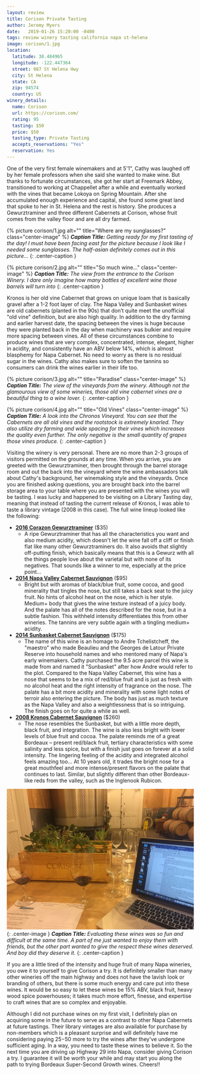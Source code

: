 ```yaml
---
layout: review
title: Corison Private Tasting
author: Jeremy Myers
date:   2019-01-26 15:20:00 -0400
tags: review winery tasting california napa st-helena
image: corison/1.jpg
location:
  latitude: 38.484965
  longitude: -122.447364
  street: 987 St Helena Hwy
  city: St Helena
  state: CA
  zip: 94574
  country: US
winery_details:
  name: Corison
  url: https://corison.com/
  rating: 95
  tasting: $50
  price: $50
  tasting_type: Private Tasting
  accepts_reservations: "Yes"
  reservation: Yes
---
```

One of the very first female winemakers and at 5'1", Cathy was laughed off by her female professors when she said she wanted to make wine.  But thanks to fortunate circumstances, she got her start at Freemark Abbey, transitioned to working at Chappellet after a while and eventually worked with the vines that became Lokoya on Spring Mountain.  After she accumulated enough experience and capital, she found some great land that spoke to her in St. Helena and the rest is history.  She produces a Gewurztraminer and three different Cabernets at Corison, whose fruit comes from the valley floor and are all dry farmed.  

{% picture corison/1.jpg alt="" title="Where are my sunglasses?" class="center-image" %}
***Caption Title:*** *Getting ready for my first tasting of the day!  I must have been facing east for the picture because I look like I needed some sunglasses.  The half-asian definitely comes out in this picture...*
{: .center-caption }

{% picture corison/2.jpg alt="" title="So much wine..." class="center-image" %}
***Caption Title:*** *The view from the entrance to the Corison Winery.  I dare only imagine how many bottles of excellent wine those barrels will turn into*
{: .center-caption }

Kronos is her old vine Cabernet that grows on unique loam that is basically gravel after a 1-2 foot layer of clay.  The Napa Valley and Sunbasket wines are old cabernets (planted in the 90s) that don’t quite meet the unofficial "old vine" definition, but are also high quality.  In addition to the dry farming and earlier harvest date, the spacing between the vines is huge because they were planted back in the day when machinery was bulkier and require more spacing between vines.  All of these circumstances combine to produce wines that are very complex, concentrated, intense, elegant, higher in acidity, and consistently have an ABV below 14%, which is almost blasphemy for Napa Cabernet.  No need to worry as there is no residual sugar in the wines.  Cathy also makes sure to soften the tannins so consumers can drink the wines earlier in their life too.

{% picture corison/3.jpg alt="" title="Paradise" class="center-image" %}
***Caption Title:*** *The view of the vineyards from the winery.  Although not the glamourous view of some wineries, those old vine cabernet vines are a beautiful thing to a wine lover.*
{: .center-caption }

{% picture corison/4.jpg alt="" title="Old Vines" class="center-image" %}
***Caption Title:*** *A look into the Chronos Vineyard.  You can see that the Cabernets are all old vines and the rootstock is extremely knarled.  They also utilize dry farming and wide spacing for their vines which increases the quality even further.  The only negative is the small quantity of grapes those vines produce.*
{: .center-caption }

Visiting the winery is very personal.  There are no more than 2-3 groups of visitors permitted on the grounds at any time.  When you arrive, you are greeted with the Gewurztraminer, then brought through the barrel storage room and out the back into the vineyard where the wine ambassadors talk about Cathy's background, her winemaking style and the vineyards.  Once you are finished asking questions, you are brought back into the barrel storage area to your table where you are presented with the wines you will be tasting.  I was lucky and happened to be visiting on a Library Tasting day, meaning that instead of tasting the current release of Kronos, I was able to taste a library vintage (2008 in this case).  The full wine lineup looked like the following:

* [**2016 Corazon Gewurztraminer**](https://store.corison.com/store/index.cfm?fuseaction=productdetail&product_id=299) ($35)
  * A ripe Gewurztraminer that has all the characteristics you want and also medium acidity, which doesn't let the wine fall off a cliff or finish flat like many other Gewurztraminers do.  It also avoids that slightly off-putting finish, which basically means that this is a Gewurz with all the things people love about the varietal but with none of its negatives.  That sounds like a winner to me, especially at the price point...
* [**2014 Napa Valley Cabernet Sauvignon**](https://store.corison.com/store/index.cfm?fuseaction=productdetail&product_id=248) ($95)
  * Bright but with aromas of black/blue fruit, some cocoa, and good minerality that tingles the nose, but still takes a back seat to the juicy fruit.  No hints of alcohol heat on the nose, which is her style.  Medium+ body that gives the wine texture instead of a juicy body.  And the palate has all of the notes described for the nose, but in a subtle fashion.  This withheld intensity differentiates this from other wineries.  The tannins are very subtle again with a tingling medium+ acidity.  
* [**2014 Sunbasket Cabernet Sauvignon**](https://store.corison.com/store/index.cfm?fuseaction=productdetail&product_id=247) ($175)
  * The name of this wine is an homage to Andre Tchelistcheff, the "maestro" who made Beaulieu and the Georges de Latour Private Reserve into household names and who mentored many of Napa's early winemakers.  Cathy purchased the 9.5 acre parcel this wine is made from and named it "Sunbasket" after how Andre would refer to the plot.  Compared to the Napa Valley Cabernet, this wine has a nose that seems to be a mix of red/blue fruit and is just as fresh with no alcohol heat and the right intensity of fragrance on the nose.  The palate has a bit more acidity and minerality with some light notes of terroir also entering the picture.  The body has just as much texture as the Napa Valley and also a weightlessness that is so intriguing.  The finish goes on for quite a while as well.  
* [**2008 Kronos Cabernet Sauvignon**](https://store.corison.com/store/index.cfm?fuseaction=productdetail&product_id=104) ($260)
  * The nose resembles the Sunbasket, but with a little more depth, black fruit, and integration.  The wine is also less bright with lower levels of blue fruit and cocoa.  The palate reminds me of a great Bordeaux – present red/black fruit, tertiary characteristics with some salinity and less spice, but with a finish just goes on forever at a solid intensity.  The lingering feeling of the acidity and integrated alcohol feels amazing too...  At 10 years old, it trades the bright nose for a great mouthfeel and more intense/present flavors on the palate that continues to last.  Similar, but slightly different than other Bordeaux-like reds from the valley, such as the Inglenook Rubicon.

![](/assets/corison/5.jpg "Tasting is hard"){: .center-image }
***Caption Title:*** *Evaluating these wines was so fun and difficult at the same time.  A part of me just wanted to enjoy them with friends, but the other part wanted to give the respect these wines deserved.  And boy did they deserve it.*
{: .center-caption }

If you are a little tired of the intensity and huge fruit of many Napa wineries, you owe it to yourself to give Corison a try.  It is definitely smaller than many other wineries off the main highway and does not have the lavish look or branding of others, but there is some much energy and care put into these wines.  It would be so easy to let these wines be 15% ABV, black fruit, heavy wood spice powerhouses; it takes much more effort, finesse, and expertise to craft wines that are so complex and enjoyable. 

Although I did not purchase wines on my first visit, I definitely plan on acquiring some in the future to serve as a contrast to other Napa Cabernets at future tastings.  Their library vintages are also available for purchase by non-members which is a pleasant surprise and will definitely have me considering paying $25-$50 more to try the wines after they've undergone sufficient aging.  In a way, you need to taste these wines to believe it.  So the next time you are driving up Highway 29 into Napa, consider giving Corison a try.  I guarantee it will be worth your while and may start you along the path to trying Bordeaux Super-Second Growth wines.  Cheers!!
